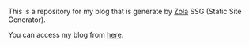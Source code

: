 This is a repository for my blog that is generate by [Zola](https://github.com/getzola/zola) SSG (Static Site Generator).

You can access my blog from [here](https://brainvader.github.io/brain-space/).
